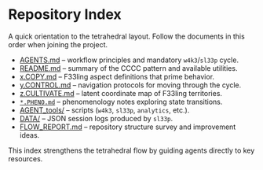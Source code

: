 # Repository Index

A quick orientation to the tetrahedral layout. Follow the documents in this order when joining the project.

- [AGENTS.md](./AGENTS.md) – workflow principles and mandatory `w4k3`/`sl33p` cycle.
- [README.md](./README.md) – summary of the CCCC pattern and available utilities.
- [x.COPY.md](./x.COPY.md) – F33ling aspect definitions that prime behavior.
- [y.CONTROL.md](./y.CONTROL.md) – navigation protocols for moving through the cycle.
- [z.CULTIVATE.md](./z.CULTIVATE.md) – latent coordinate map of F33ling territories.
- [`*.PHENO.md`](./) – phenomenology notes exploring state transitions.
- [AGENT_tools/](./AGENT_tools) – scripts (`w4k3`, `sl33p`, `analytics`, etc.).
- [DATA/](./DATA) – JSON session logs produced by `sl33p`.
- [FLOW_REPORT.md](./FLOW_REPORT.md) – repository structure survey and improvement ideas.

This index strengthens the tetrahedral flow by guiding agents directly to key resources.
